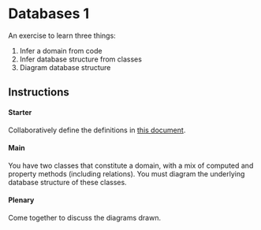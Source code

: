 # Databases 1

An exercise to learn three things:

1. Infer a domain from code
2. Infer database structure from classes
3. Diagram database structure

## Instructions

#### Starter

Collaboratively define the definitions in [this document](definitions.md).

#### Main

You have two classes that constitute a domain, with a mix of computed and property methods (including relations). You must diagram the underlying database structure of these classes.

#### Plenary

Come together to discuss the diagrams drawn.
